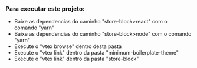 <h3>Para executar este projeto:</h3>

<ul>
    <li>Baixe as dependencias do caminho "store-block>react" com o comando "yarn"</li>
    <li>Baixe as dependencias do caminho "store-block>node" com o comando "yarn"</li>
    <li>Execute o "vtex browse" dentro desta pasta</li>
    <li>Execute o "vtex link" dentro da pasta "minimum-boilerplate-theme"</li>
    <li>Execute o "vtex link" dentro da pasta "store-block"</li>
</ul>

